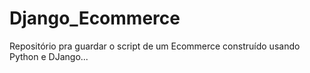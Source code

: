 # Django_Ecommerce
Repositório pra guardar o script de um Ecommerce construído usando Python e DJango...
